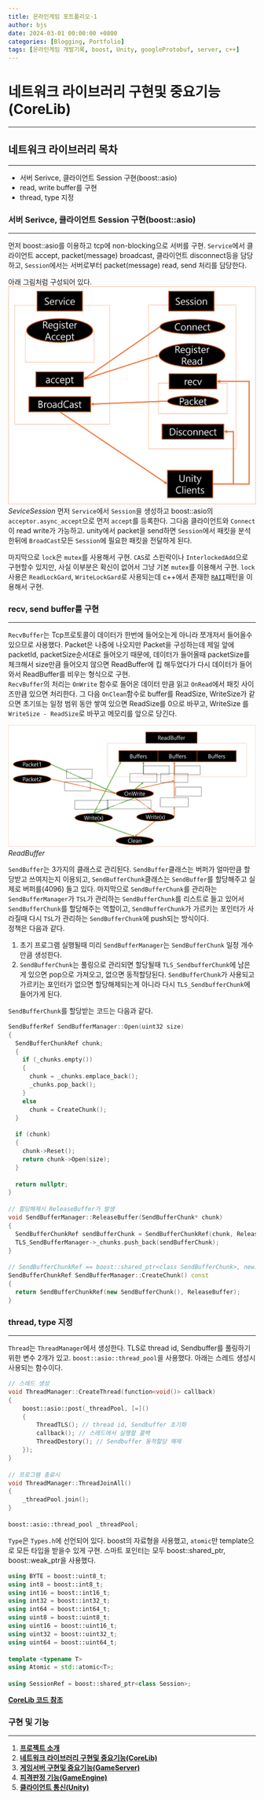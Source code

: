 ```yaml
---
title: 온라인게임 포트폴리오-1
author: bjs
date: 2024-03-01 00:00:00 +0800
categories: [Blogging, Portfolio]
tags: [온라인게임 개발기록, boost, Unity, googleProtobuf, server, c++]
---
```


# 네트워크 라이브러리 구현및 중요기능(CoreLib)

---

## 네트워크 라이브러리 목차

---

- 서버 Serivce, 클라이언트 Session 구현(boost::asio)
- read, write buffer를 구현
- thread, type 지정

### 서버 Serivce, 클라이언트 Session 구현(boost::asio)

---

먼저 boost::asio를 이용하고 tcp에 non-blocking으로 서버를 구현.
`Service`에서 클라이언트 accept, packet(message) broadcast, 클라이언트 disconnect등을 담당하고, `Session`에서는 서버로부터 packet(message) read, send 처리를 담당한다.

아래 그림처럼 구성되어 있다.
![SeviceSession](/assets/img/online2/SeviceSession.png)
_SeviceSession_
먼저 `Service`에서 `Session`을 생성하고 boost::asio의 `acceptor.async_accept`으로 먼저 `accept`를 등록한다. 그다음 클라이언트와 `Connect`이 read write가 가능하고. unity에서 packet을 send하면 `Session`에서 패킷을 분석한뒤에 `BroadCast`모든 `Session`에 필요한 패킷을 전달하게 된다.

마지막으로 `lock`은 `mutex`를 사용해서 구현. `CAS`로 스핀락이나 `InterlockedAdd`으로 구현할수 있지만, 사실 이부분은 확신이 없어서 그냥 기본 `mutex`를 이용해서 구현. `lock` 사용은 `ReadLockGard`, `WriteLockGard`로 사용되는데 c++에서 존재한 [`RAII`](https://en.cppreference.com/w/cpp/language/raii)패턴을 이용해서 구현.

### recv, send buffer를 구현

---

`RecvBuffer`는 Tcp프로토콜이 데이터가 한번에 들어오는게 아니라 쪼개저서 들어올수 있으므로 사용했다. Packet은 나중에 나오지만 Packet을 구성하는데 제일 앞에 packetId, packetSize순서대로 들어오기 때문에, 데이터가 들어올때 packetSize를 체크해서 size만큼 들어오지 않으면 ReadBuffer에 킵 해두었다가 다시 데이터가 들어와서 ReadBuffer를 비우는 형식으로 구현.  
`RecvBuffer`의 처리는 `OnWrite` 함수로 들어온 데이터 만큼 읽고 `OnRead`에서 패킷 사이즈만큼 있으면 처리한다. 그 다음 `OnClean`함수로 buffer를 ReadSize, WriteSize가 같으면 초기또는 일정 범위 동안 쌓여 있으면 ReadSize를 0으로 바꾸고, WriteSize 를 `WriteSize - ReadSize`로 바꾸고 메모리를 앞으로 당긴다.

![ReadBuffer](/assets/img/online2/ReadBuffer.png)
_ReadBuffer_

`SendBuffer`는 3가지의 클래스로 관리된다. `SendBuffer`클래스는 버퍼가 얼마만큼 할당받고 쓰여지는지 이용되고, `SendBufferChunk`클래스는 `SendBuffer`를 할당해주고 실제로 버퍼를(4096) 들고 있다. 마지막으로 `SendBufferChunk`를 관리하는 `SendBufferManager`가 `TSL`가 관리하는 `SendBufferChunk`를 리스트로 들고 있어서 `SendBufferChunk`를 할당해주는 역할이고, `SendBufferChunk`가 가르키는 포인터가 사라질때 다시 `TSL`가 관리하는 `SendBufferChunk`에 push되는 방식이다.  
정책은 다음과 같다.

1. 초기 프로그램 실행될때 미리 `SendBufferManager`는 `SendBufferChunk` 일정 개수만큼 생성한다.
2. `SendBufferChunk`는 풀링으로 관리되면 할당될때 `TLS_SendbufferChunk`에 남은게 있으면 pop으로 가져오고, 없으면 동적할당된다. `SendBufferChunk`가 사용되고 가르키는 포인터가 없으면 할당해제되는게 아니라 다시 `TLS_SendbufferChunk`에 들어가게 된다.

`SendBufferChunk`를 할당받는 코드는 다음과 같다.

```cpp
SendBufferRef SendBufferManager::Open(uint32 size)
{
  SendBufferChunkRef chunk;
  {
    if (_chunks.empty())
    {
      chunk = _chunks.emplace_back();
      _chunks.pop_back();
    }
    else
      chunk = CreateChunk();
  }

  if (chunk)
  {
    chunk->Reset();
    return chunk->Open(size);
  }

  return nullptr;
}

// 할당해제시 ReleaseBuffer가 발생
void SendBufferManager::ReleaseBuffer(SendBufferChunk* chunk)
{
  SendBufferChunkRef sendBufferChunk = SendBufferChunkRef(chunk, ReleaseBuffer);
  TLS_SendBufferManager->_chunks.push_back(sendBufferChunk);
}

// SendBufferChunkRef == boost::shared_ptr<class SendBufferChunk>, new로 생성, 해제는 ReleaseBuffer로 다시 tls로 들어감
SendBufferChunkRef SendBufferManager::CreateChunk() const
{
  return SendBufferChunkRef(new SendBufferChunk(), ReleaseBuffer);
}
```

### thread, type 지정

---

`Thread`는 `ThreadManager`에서 생성한다. TLS로 thread id, Sendbuffer를 풀링하기 위한 변수 2개가 있고. `boost::asio::thread_pool`을 사용했다. 아래는 스레드 생성시 사용되는 함수이다.

```cpp
// 스레드 생성
void ThreadManager::CreateThread(function<void()> callback)
{
    boost::asio::post(_threadPool, [=]()
    {
        ThreadTLS(); // thread id, Sendbuffer 초기화
        callback(); // 스레드에서 실행할 콜백
        ThreadDestory(); // Sendbuffer 동적할당 해제
    });
}

// 프로그램 종료시
void ThreadManager::ThreadJoinAll()
{
    _threadPool.join();
}

boost::asio::thread_pool _threadPool;
```

`Type`은 `Types.h`에 선언되어 있다. boost의 자료형을 사용했고, `atomic`만 template으로 모든 타입을 받을수 있게 구현. 스마트 포인터는 모두 boost::shared_ptr, boost::weak_ptr을 사용했다.

```cpp
using BYTE = boost::uint8_t;
using int8 = boost::int8_t;
using int16 = boost::int16_t;
using int32 = boost::int32_t;
using int64 = boost::int64_t;
using uint8 = boost::uint8_t;
using uint16 = boost::uint16_t;
using uint32 = boost::uint32_t;
using uint64 = boost::uint64_t;

template <typename T>
using Atomic = std::atomic<T>;

using SessionRef = boost::shared_ptr<class Session>;
```

[**CoreLib 코드 참조**](https://github.com/qornwh/GameServerProject/tree/main/CoreLib)

### 구현 및 기능

---

1. [**프로젝트 소개**](/bjsBlog.github.io/posts/OnlineGameportfolio-0)
2. [**네트워크 라이브러리 구현및 중요기능(CoreLib)**](/bjsBlog.github.io/posts/OnlineGameportfolio-1)
3. [**게임서버 구현및 중요기능(GameServer)**](/bjsBlog.github.io/posts/OnlineGameportfolio-2)
4. [**피격판정 기능(GameEngine)**](/bjsBlog.github.io/posts/OnlineGameportfolio-3)
5. [**클라이언트 통신(Unity)**](/bjsBlog.github.io/posts/OnlineGameportfolio-4)
